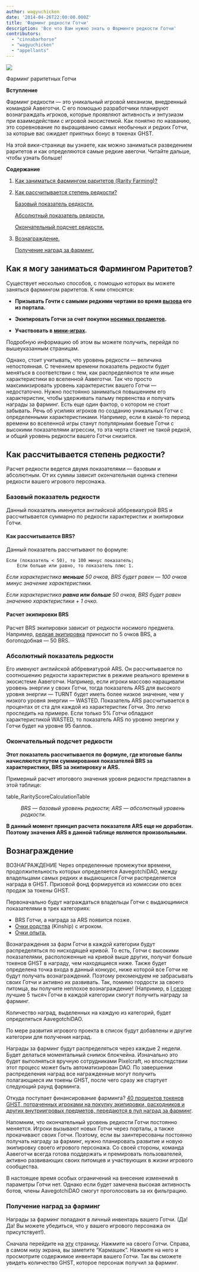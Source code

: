 ```yaml
---
author: wagyuchicken
date: '2014-04-26T22:00:00.000Z'
title: 'Фарминг редкости Готчи'
description: 'Все что Вам нужно знать о Фарминге редкости Готчи'
contributors:
  - "cinnabarhorse"
  - "wagyuchicken"
  - "appellants"
---
```


<div class="headerImageContainer">
<img class="headerImage" src="/rarity-farming/rarity-farming.png">
<p class="headerImageText">Фарминг раритетных Готчи</p>
</div>

**Вступление**

Фарминг редкости — это уникальный игровой механизм, внедренный командой Аавеготчи. С его помощью разработчики планируют вознаграждать игроков, которые проявляют активность и энтузиазм при взаимодействии с игровой экосистемой. Как понятно по названию, это соревнование по выращиванию самых необычных и редких Готчи, за которые вас ожидает приятных бонус в токенах GHST.

На этой вики-странице вы узнаете, как можно заниматься разведением раритетов и как определяются самые редкие авегочи. Читайте дальше, чтобы узнать больше!

<div class="contentsBox">

**Содержание**

<ol>
<li><a href=#how-do-i-rarity-farm->Как заниматься фармингом раритетов (Rarity Farming)?</a>
</p>
<li><a href=#calculating-rarity>Как рассчитывается степень редкости?</a></li>
<p><a href=#base-rarity-score>Базовый показатель редкости.</a></p>
<p><a href=#absolute-rarity-score>Абсолютный показатель редкости.</a></p>
<p><a href=#final-rarity-score>Окончательный подсчет редкости.</a></p>
<li><a href=#rewards>Вознаграждение.</a></li>
<p><a href=#collecting-rarity-farming-rewards>Получение наград за фарминг.</a></p>
</ol>

</div>

## **Как я могу заниматься Фармингом Раритетов?**
Существует несколько способов, с помощью которых вы можете заняться фармингом раритетов. К ним относятся:

* **Призывать Гочти с самыми редкими чертами во время [вызова](/portals) его из портала.**

* **Экипировать Готчи за счет покупки [носимых предметов](/wearables).**

* **Участвовать в [мини-играх](/minigames).**

Подробную информацию об этом вы можете получить, перейдя по вышеуказанным страницам.

Однако, стоит учитывать, что уровень редкости — величина непостоянная. С течением времени показатель редкости будет меняться в соответствии с тем, как распределяются те или иные характеристики во вселенной Аавеготчи. Так что просто максимизировать уровень характеристик вашего Готчи — недостаточно. Нужно постоянно заниматься повышением его характеристик, чтобы удерживать пальму первенства и получать награды за фарминг. Есть еще один фактор, о котором не стоит забывать. Речь об усилиях игроков по созданию уникальных Готчи с определенными характеристиками. Например, если в какой-то период времени во вселенной игры станут популярными боевые Готчи с высокими показателями агрессии, то эта черта станет не такой редкой, и общий уровень редкости вашего Готчи снизится.

## **Как рассчитывается степень редкости?**

Расчет редкости ведется двумя показателями — базовым и абсолютным. От их суммы зависит окончательная оценка степени редкости вашего игрового персонажа.

### Базовый показатель редкости

Данный показатель именуется английской аббревиатурой BRS и рассчитывается суммарно по редкости характеристик и экипировки Готчи.

#### Как рассчитывается BRS?

Данный показатель рассчитывают по формуле:

```
Если (показатель < 50), то 100 минус показатель;
    Если больше или равно, то показатель плюс 1.
```

*Если характеристика **меньше** 50 очков, BRS будет равен — 100 очков минус значение характеристики.*

*Если характеристика **равна или больше** 50 очков, BRS будет равен значению характеристики + 1 очко.*

#### Расчет экипировки BRS

Расчет BRS экипировки зависит от редкости носимого предмета. Например, [редкая экипировка](https://wiki.aavegotchi.com/en/wearables) приносит по 5 очков BRS, а богоподобная — 50 BRS.

### Абсолютный показатель редкости

Его именуют английской аббревиатурой ARS. Он рассчитывается по соотношению редкости характеристик в режиме реального времени в экосистеме Аавеготчи. Например, если игроки массово наращивали уровень энергии у своих Готчи, тогда показатель ARS для высокого уровня энергии — TURNT будет иметь более низкое значение, чем у низкого уровня энергии — WASTED. Показатель ARS рассчитывается в процентах от ста для каждой из характеристик Готчи. Это легко проследить на примере. Если только 5% Готчи обладают характеристикой WASTED, то показатель ARS по уровню энергии у Готчи будет на уровне 95 баллов.

### Окончательный подсчет редкости

<b>Этот показатель рассчитывается по формуле, где итоговые баллы начисляются путем суммирования показателей BRS за характеристики, BRS за экипировку и ARS.
</b>

Примерный расчет итогового значения уровня редкости представлен в этой таблице:

table_RarityScoreCalculationTable
<p style="margin-left: 2.8em"><i>BRS — базовый уровень редкости; ARS — абсолютный уровень редкости.</i></p>

**В данный момент принцип расчета показателя ARS еще не доработан. Поэтому значения ARS в данной таблице являются произвольными.**

## Вознаграждение

ВОЗНАГРАЖДЕНИЕ Через определенные промежутки времени, продолжительность которых определяется AavegotchiDAO, между владельцами самых редких и выдающихся Готчи распределяется награда в GHST. Призовой фонд формируется из комиссии ото всех продаж за токены GHST.

Первоначально будут награждаться владельцы Готчи с выдающимися показателями в трех категориях:
* BRS Готчи, а награда за ARS появится позже.
* [Очки родства](/traits#kinship) (Kinship) с игроком.
* [Очки опыта.](/traits#experience)

Вознаграждения за фарм Готчи в каждой категории будут распределяться по нисходящей кривой. То есть, Готчи с высокими показателями, расположенные на кривой выше других, получат больше токенов GHST в награду, чем находящиеся ниже. Также будет определена точка входа в данный конкурс, ниже которой все Готчи не будут получать вознаграждений. Поэтому рекомендуем не забрасывать своих Готчи и активно их развивать. Так, помимо гордости за своего питомца, вы получите неплохое вознаграждение! (Например, в [I сезоне](https://aavegotchi.medium.com/aavegotchi-rarity-farming-season-1-rewards-finalized-2db81e9f66e8) лучшие 5 тысяч Готчи в каждой категории смогут получить награду за фарминг.

Количество наград, выделенных на каждую из категорий, будет определяться AavegotchiDAO.

По мере развития игрового проекта в список будут добавлены и другие категории для получения наград.

Награды за фарминг будут распределяться через каждые 2 недели. Будет делаться моментальный снимок блокчейна. Изначально это будет выполняться вручную сотрудниками Pixelcraft, но впоследствии этот процесс может быть автоматизирован DAO. По завершении распределения наград все награжденные могут получить полагающиеся им токены GHST, после чего сразу же стартует следующий раунд фарминга.

Откуда поступает финансирование фарминга? [40 процентов токенов GHST, потраченных игроками на покупку экипировки, расходников и других внутриигровых предметов, передаются в пул наград за фарминг](https://aavegotchi.medium.com/rarity-farming-has-arrived-heres-how-to-play-1f1d3342dbc8).

Напомним, что окончательный уровень редкости Готчи постоянно меняется. Игроки вызывают новых Готчи через порталы, а также прокачивают своих Готчи. Поэтому, если вы заинтересованы постоянно получать награду за фарминг, нужно планировать развитие и новую экипировку своего игрового персонажа. Со своей стороны, команда Аавеготчи всегда готова поддержать и премировать пользователей, активно развивающих своих питомцев и участвующих в жизни игрового сообщества.

В настоящее время особых ограничений на внесение изменений в параметры Готчи нет. Однако если будет замечена высокая активность ботов, члены AavegotchiDAO смогут проголосовать за их фильтрацию.

### Получение наград за фарминг

Награды за фарминг попадают в личный инвентарь вашего Готчи. (Да! Да! Вы можете убедиться, что у вашего игрового персонажа он присутствует!).

Сначала перейдите на [эту](https://aavegotchi.com/aavegotchis) страницу. Нажмите на своего Готчи. Справа, в самом низу экрана, вы заметите “Кармашек”. Нажмите на него и просмотрите содержимое инвентаря вашего Готчи. Так вы сможете увидеть количество GHST, которое персонаж получил за фарминг.
